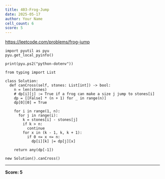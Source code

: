 ```yaml
---
title: 403-Frog-Jump
date: 2025-05-17
author: Your Name
cell_count: 6
score: 5
---
```


https://leetcode.com/problems/frog-jump


```
import pyutil as pyu
pyu.get_local_pyinfo()
```


```
print(pyu.ps2("python-dotenv"))
```


```
from typing import List
```


```
class Solution:
  def canCross(self, stones: List[int]) -> bool:
    n = len(stones)
    # dp[i][j] := True if a frog can make a size j jump to stones[i]
    dp = [[False] * (n + 1) for _ in range(n)]
    dp[0][0] = True

    for i in range(1, n):
      for j in range(i):
        k = stones[i] - stones[j]
        if k > n:
          continue
        for x in (k - 1, k, k + 1):
          if 0 <= x <= n:
            dp[i][k] |= dp[j][x]

    return any(dp[-1])
```


```
new Solution().canCross()
```


---
**Score: 5**